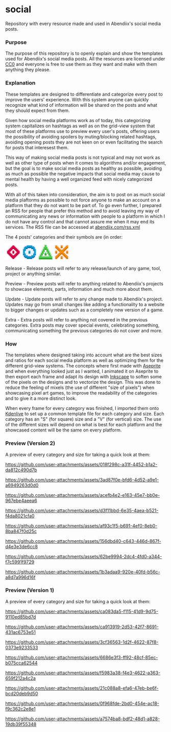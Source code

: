 # social
 Repository with every resource made and used in Abendiix's social media posts.

### Purpose
The purpose of this repository is to openly explain and show the templates used for Abendiix's social media posts. All the resources are licensed under [CC0](https://creativecommons.org/public-domain/cc0/) and everyone is free to use them as they want and make with them anything they please.

### Explanation
These templates are designed to differentiate and categorize every post to improve the users' experience. With this system anyone can quickly recognize what kind of information will be shared on the posts and what they should expect from them.

Given how social media platforms work as of today, this categorizing system capitalizes on hashtags as well as on the grid-view system that most of these platforms use to preview every user's posts, offering users the possibility of avoiding spoilers by muting/blocking related hashtags, avoiding opening posts they are not keen on or even facilitating the search for posts that interesest them. 

This way of making social media posts is not typical and may not work as well as other type of posts when it comes to algorithms and/or engagement, but the goal is to make social media posts as healthy as possible, avoiding as much as possible the negative impacts that social media may cause to mental health by having a well organized feed with nicely categorized posts.

With all of this taken into consideration, the aim is to post on as much social media plaftorms as possible to not force anyone to make an account on a platform that they do not want to be part of. To go even further, I prepared an RSS for people that prefer this method and to avoid leaving my way of communicating any news or information with people to a platform in which I do not have any control and that cannot assure me when it may end its services. The RSS file can be accessed at [abendiix.com/rss.xml](https://abendiix.com/rss.xml)

The 4 posts' categories and their symbols are (in order:

<img alt="Symbol for the release category. It is a red rhombus with a dot in the middle. The symbol and the dot have a darker red shadow and a red creamy white outline." src="https://github.com/Abendiix/social/blob/main/symbols/release.svg" style="width: 10%"><img alt="Symbol for the preview category. It is a blue circle with a dot in the middle. The symbol and the dot have a darker blue shadow and a blue creamy white outline." src="https://github.com/Abendiix/social/blob/main/symbols/preview.svg" style="width: 10%"><img alt="Symbol for the update category. It is a green triangle with a dot in the middle. The symbol and the dot have a darker green shadow and a green creamy white outline." src="https://github.com/Abendiix/social/blob/main/symbols/update.svg" style="width: 10%"><img alt="Symbol for the extra category. It is an orange cross with 4 dots close to each angle of the cross. The symbol and the dots have a darker orange shadow and a orange creamy white outline.
" src="https://github.com/Abendiix/social/blob/main/symbols/extra.svg" style="width: 10%">

Release - Release posts will refer to any release/launch of any game, tool, project or anything similar. 

Preview - Preview posts will refer to anything related to Abendiix's projects to showcase elements, parts, information and much more about them.

Update - Update posts will refer to any change made to Abendiix's project. Updates may go from small changes like adding a functionality to a website to bigger changes or updates such as a completely new version of a game.

Extra - Extra posts will refer to anything not covered in the previous categories. Extra posts may cover special events, celebrating something, communicating something the previous categories do not cover and more.

### How
The templates where designed taking into account what are the best sizes and ratios for each social media platform as well as optimizing them for the different grid-view systems. The concepts where first made with [Aseprite](https://github.com/aseprite/aseprite) and when everything looked just as I wanted, I animated it on Aseprite to then export each frame and adapt its design with [Inkscape](https://github.com/inkscape/inkscape) to soften some of the pixels on the designs and to vectorize the design. This was done to reduce the feeling of mixels (the use of different "size of pixels") when showcasing pixel art games, to improve the readability of the categories and to give it a more distinct look.

When every frame for every category was finished, I imported them onto [Kdenlive](https://github.com/KDE/kdenlive) to set up a common template file for each category and size. Each category has an "S" (for square) size and a "V" (for vertical) size. The use of the different sizes will depend on what is best for each platform and the showcased content will be the same on every platform.


### Preview (Version 2)
A preview of every category and size for taking a quick look at them:

https://github.com/user-attachments/assets/018f298c-a31f-4452-b1a2-da812c490d7b

https://github.com/user-attachments/assets/3ad87f0e-bfd6-4d52-a9e1-a6949263d0d0

https://github.com/user-attachments/assets/acefb4e2-e163-45e7-bb0e-967ebe4aeea6

https://github.com/user-attachments/assets/d3f11bbd-6e35-4aea-b521-f4da8021cfa0

https://github.com/user-attachments/assets/af93c1f5-b691-4ef0-8eb0-8ba847f0d25c

https://github.com/user-attachments/assets/156dbd40-c643-446d-867f-d4e3e3de6cc8

https://github.com/user-attachments/assets/62be9994-2dc4-4fd0-a344-f7c5991f9729

https://github.com/user-attachments/assets/1b3adaa9-920e-40fd-b56c-a8d7a996d16f

### Preview (Version 1)
A preview of every category and size for taking a quick look at them:

https://github.com/user-attachments/assets/ca083da5-f115-41d9-9d75-9110ed85bd7d

https://github.com/user-attachments/assets/ca913919-2d53-42f7-8691-431ac6753e51

https://github.com/user-attachments/assets/3cf36563-1d2f-4622-87f8-0373e9233533

https://github.com/user-attachments/assets/6686e3f3-ff92-48cf-85ec-b075cca62544

https://github.com/user-attachments/assets/f5983a38-f4e3-4622-a363-659f212a4c2a

https://github.com/user-attachments/assets/21c088a8-efa6-47eb-be6f-bcd20deb9d50

https://github.com/user-attachments/assets/0f968fde-2bd0-454e-ac18-f9c362c2e8e1

https://github.com/user-attachments/assets/a7574ba8-bdf2-48d1-a828-19db39f55348
